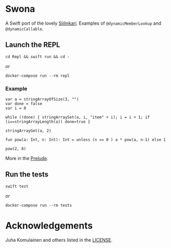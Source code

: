 # Swona

A Swift port of the lovely [Siilinkari](https://github.com/komu/siilinkari). Examples of `@dynamicMemberLookup` and `@dynamicCallable`.

## Launch the REPL

`cd Repl && swift run && cd -`

_or_

`docker-compose run --rm repl`

### Example

```
var a = stringArrayOfSize(3, "")
var done = false
var i = 0

while (!done) { stringArraySet(a, i, "item" + i); i = i + 1; if (i==stringArrayLength(a)) done=true }

stringArrayGet(a, 2)

fun pow(a: Int, n: Int): Int = unless (n == 0 ) a * pow(a, n-1) else 1

pow(2, 8)
```

More in the [Prelude](Resources/prelude.sk).

## Run the tests

`swift test`

_or_

`docker-compose run --rm tests`

# Acknowledgements

Juha Komulainen and others listed in the [LICENSE](LICENSE).
